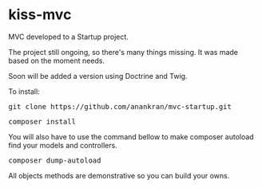 # kiss-mvc
MVC developed to a Startup project.

The project still ongoing, so there's many things missing. It was made based on the moment needs.

Soon will be added a version using Doctrine and Twig.

To install:

<pre>git clone https://github.com/anankran/mvc-startup.git</pre>

<pre>composer install</pre>

You will also have to use the command bellow to make composer autoload find your models and controllers.

<pre>composer dump-autoload</pre>

All objects methods are demonstrative so you can build your owns.
